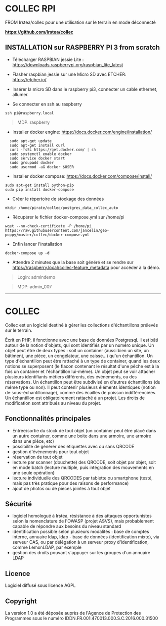 
COLLEC RPI
============

FROM Irstea/collec pour une utilisation sur le terrain en mode déconnecté 

**https://github.com/Irstea/collec**


INSTALLATION sur RASPBERRY PI 3 from scratch
------------

* Télécharger RASPBIAN jessie Lite : https://downloads.raspberrypi.org/raspbian_lite_latest

* Flasher raspbian jessie sur une Micro SD avec ETCHER: https://etcher.io/

* Insérer la micro SD dans le raspberry pi3, connecter un cable ethernet, allumer.

* Se connecter en ssh au raspberry

```
ssh pi@raspberry.local
```

> MDP: raspberry

* Installer docker engine: https://docs.docker.com/engine/installation/

```
  sudo apt-get update
  sudo apt-get install curl 
  curl -fsSL https://get.docker.com/ | sh
  sudo systemctl enable docker
  sudo service docker start
  sudo groupadd docker
  sudo usermod -aG docker $USER
```

* Installer docker compose: https://docs.docker.com/compose/install/

```
sudo apt-get install python-pip
sudo pip install docker-compose
```

* Créer le répertoire de stockage des données

```
mkdir /home/pirate/collec/postgres_data_collec_auto
```

* Récupérer le fichier docker-compose.yml sur /home/pi

```
wget --no-check-certificate -P /home/pi https://raw.githubusercontent.com/jancelin/geo-poppy/master/collec/docker-compose.yml
```

* Enfin lancer l'installation

```
docker-compose up -d
```

* Attendre 2 minutes que la base soit généré et se rendre sur https://raspberry.local/collec-feature_metadata pour accéder à la démo.

> Login: admindemo

> MDP: admin_007

--------------------------------------------------------------------------------

COLLEC
============
Collec est un logiciel destiné à gérer les collections d'échantillons prélevés sur le terrain.

Écrit en PHP, il fonctionne avec une base de données Postgresql. Il est bâti autour de la notion d'objets, qui sont identifiés par un numéro unique. Un objet peut être de deux types : soit un container (aussi bien un site, un bâtiment, une pièce, un congélateur, une caisse...) qu'un échantillon. 
Un type d'échantillon peut être rattaché à un type de container, quand les deux notions se superposent (le flacon contenant le résultat d'une pêche est à la fois un container et l'échantillon lui-même).
Un objet peut se voir attacher plusieurs identifiants métiers différents, des événements, ou des réservations.
Un échantillon peut être subdivisé en d'autres échantillons (du même type ou non). Il peut contenir plusieurs éléments identiques (notion de sous-échantillonnage), comme des écailles de poisson indifférenciées.
Un échantillon est obligatoirement rattaché à un projet. Les droits de modification sont attribués au niveau du projet.

Fonctionnalités principales
---------------------------
- Entrée/sortie du stock de tout objet (un container peut être placé dans un autre container, comme une boite dans une armoire, une armoire dans une pièce, etc)
- possibilité de générer des étiquettes avec ou sans QRCODE
- gestion d'événements pour tout objet
- réservation de tout objet
- lecture par scanner (douchette) des QRCODE, soit objet par objet, soit en mode batch (lecture multiple, puis intégration des mouvements en une seule opération)
- lecture individuelle des QRCODES par tablette ou smartphone (testé, mais pas très pratique pour des raisons de performance)
- ajout de photos ou de pièces jointes à tout objet

Sécurité
--------
- logiciel homologué à Irstea, résistance à des attaques opportunistes selon la nomenclature de l'OWASP (projet ASVS), mais probablement capable de répondre aux besoins du niveau standard
- identification possible selon plusieurs modalités : base de comptes interne, annuaire ldap, ldap - base de données (identification mixte), via serveur CAS, ou par délégation à un serveur proxy d'identification, comme LemonLDAP, par exemple
- gestion des droits pouvant s'appuyer sur les groupes d'un annuaire LDAP

Licence
-------
Logiciel diffusé sous licence AGPL

Copyright
---------
La version 1.0 a été déposée auprès de l'Agence de Protection des Programmes sous le numéro IDDN.FR.001.470013.000.S.C.2016.000.31500

